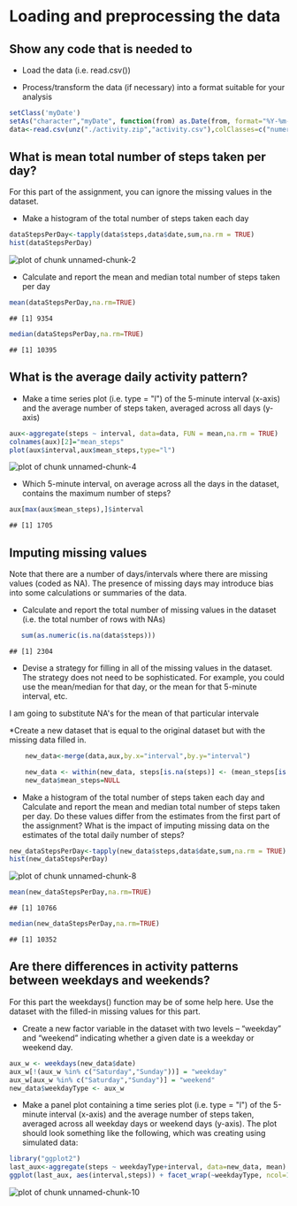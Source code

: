 Loading and preprocessing the data
===================================

## Show any code that is needed to

* Load the data (i.e. read.csv())

* Process/transform the data (if necessary) into a format suitable for your analysis


```r
setClass('myDate')
setAs("character","myDate", function(from) as.Date(from, format="%Y-%m-%d") )
data<-read.csv(unz("./activity.zip","activity.csv"),colClasses=c("numeric","myDate","numeric"))
```

## What is mean total number of steps taken per day?

For this part of the assignment, you can ignore the missing values in the dataset.

* Make a histogram of the total number of steps taken each day


```r
dataStepsPerDay<-tapply(data$steps,data$date,sum,na.rm = TRUE)
hist(dataStepsPerDay)
```

![plot of chunk unnamed-chunk-2](figure/unnamed-chunk-2.png) 

* Calculate and report the mean and median total number of steps taken per day


```r
mean(dataStepsPerDay,na.rm=TRUE)
```

```
## [1] 9354
```

```r
median(dataStepsPerDay,na.rm=TRUE)
```

```
## [1] 10395
```

## What is the average daily activity pattern?

* Make a time series plot (i.e. type = "l") of the 5-minute interval (x-axis) and the average number of steps taken, averaged across all days (y-axis)
    

```r
aux<-aggregate(steps ~ interval, data=data, FUN = mean,na.rm = TRUE)
colnames(aux)[2]="mean_steps"
plot(aux$interval,aux$mean_steps,type="l")
```

![plot of chunk unnamed-chunk-4](figure/unnamed-chunk-4.png) 

* Which 5-minute interval, on average across all the days in the dataset, contains the maximum number of steps?


```r
aux[max(aux$mean_steps),]$interval
```

```
## [1] 1705
```

## Imputing missing values

Note that there are a number of days/intervals where there are missing values (coded as NA). The presence of missing days may introduce bias into some calculations or summaries of the data.

* Calculate and report the total number of missing values in the dataset (i.e. the total number of rows with NAs)

```r
   sum(as.numeric(is.na(data$steps)))
```

```
## [1] 2304
```

* Devise a strategy for filling in all of the missing values in the dataset. The strategy does not need to be sophisticated. For example, you could use the mean/median for that day, or the mean for that 5-minute interval, etc.

I am going to substitute NA's for the mean of that particular intervale

 *Create a new dataset that is equal to the original dataset but with the missing data filled in.
    

```r
    new_data<-merge(data,aux,by.x="interval",by.y="interval")

    new_data <- within(new_data, steps[is.na(steps)] <- (mean_steps[is.na(steps)]))
    new_data$mean_steps=NULL
```
   
* Make a histogram of the total number of steps taken each day and Calculate and report the mean and median total number of steps taken per day. Do these values differ from the estimates from the first part of the assignment? What is the impact of imputing missing data on the estimates of the total daily number of steps?


```r
new_dataStepsPerDay<-tapply(new_data$steps,data$date,sum,na.rm = TRUE)
hist(new_dataStepsPerDay)
```

![plot of chunk unnamed-chunk-8](figure/unnamed-chunk-8.png) 

```r
mean(new_dataStepsPerDay,na.rm=TRUE)
```

```
## [1] 10766
```

```r
median(new_dataStepsPerDay,na.rm=TRUE)
```

```
## [1] 10352
```

## Are there differences in activity patterns between weekdays and weekends?

For this part the weekdays() function may be of some help here. Use the dataset with the filled-in missing values for this part.

* Create a new factor variable in the dataset with two levels – “weekday” and “weekend” indicating whether a given date is a weekday or weekend day.
    

```r
aux_w <- weekdays(new_data$date)
aux_w[!(aux_w %in% c("Saturday","Sunday"))] = "weekday"
aux_w[aux_w %in% c("Saturday","Sunday")] = "weekend"
new_data$weekdayType <- aux_w
```
    
* Make a panel plot containing a time series plot (i.e. type = "l") of the 5-minute interval (x-axis) and the average number of steps taken, averaged across all weekday days or weekend days (y-axis). The plot should look something like the following, which was creating using simulated data:
    

```r
library("ggplot2")
last_aux<-aggregate(steps ~ weekdayType+interval, data=new_data, mean)
ggplot(last_aux, aes(interval,steps)) + facet_wrap(~weekdayType, ncol=1) + geom_line() + aes(color = factor(weekdayType) ) + scale_color_hue(label = "weekdayType")
```

![plot of chunk unnamed-chunk-10](figure/unnamed-chunk-10.png) 
